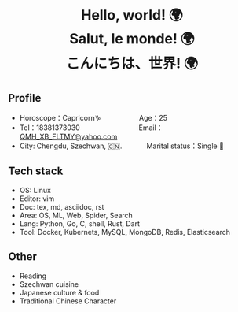 <!--
**QMHTMY/QMHTMY** is a ✨ _special_ ✨ repository because its `README.md` (this file) appears on your GitHub profile.

Here are some ideas to get you started:

-  I’m currently working on ...
- 🌱 I’m currently learning ...
-  I’m looking to collaborate on ...
- 🤔 I’m looking for help with ...
-  Ask me about ...
- 📫 How to reach me: ...
- 😄 Pronouns: ...
- ⚡ Fun fact: ...
-->

<center>
    <h1>Hello, world! 🌍   <br> 
        Salut, le monde! 🌍 <br> 
        こんにちは、世界! 🌍
    </h1>
</center>

## Profile 

* Horoscope：Capricorn♑ &emsp;&emsp;&emsp;&emsp;&emsp; Age：25  
* Tel：18381373030  &emsp;&emsp;&emsp;&emsp;&emsp;&emsp;&emsp;&ensp;&ensp; Email：QMH_XB_FLTMY@yahoo.com 
* City: Chengdu, Szechwan, 🇨🇳.  &emsp;&emsp;&ensp;&ensp; Marital status：Single 🐶

## Tech stack

* OS: Linux
* Editor: vim
* Doc: tex, md, asciidoc, rst
* Area: OS, ML, Web, Spider, Search
* Lang: Python, Go, C, shell, Rust, Dart
* Tool: Docker, Kubernets, MySQL, MongoDB, Redis, Elasticsearch

## Other
* Reading
* Szechwan cuisine
* Japanese culture & food
* Traditional Chinese Character
